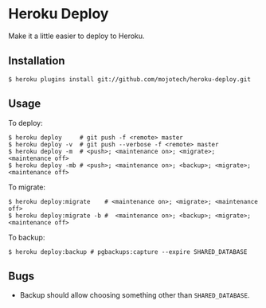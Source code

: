 Heroku Deploy
=============

Make it a little easier to deploy to Heroku.

Installation
------------

    $ heroku plugins install git://github.com/mojotech/heroku-deploy.git

Usage
-----

To deploy:

    $ heroku deploy     # git push -f <remote> master
    $ heroku deploy -v  # git push --verbose -f <remote> master
    $ heroku deploy -m  # <push>; <maintenance on>; <migrate>; <maintenance off>
    $ heroku deploy -mb # <push>; <maintenance on>; <backup>; <migrate>; <maintenance off>

To migrate:

    $ heroku deploy:migrate    # <maintenance on>; <migrate>; <maintenance off>
    $ heroku deploy:migrate -b #  <maintenance on>; <backup>; <migrate>; <maintenance off>

To backup:

    $ heroku deploy:backup # pgbackups:capture --expire SHARED_DATABASE

Bugs
----

* Backup should allow choosing something other than `SHARED_DATABASE`.
